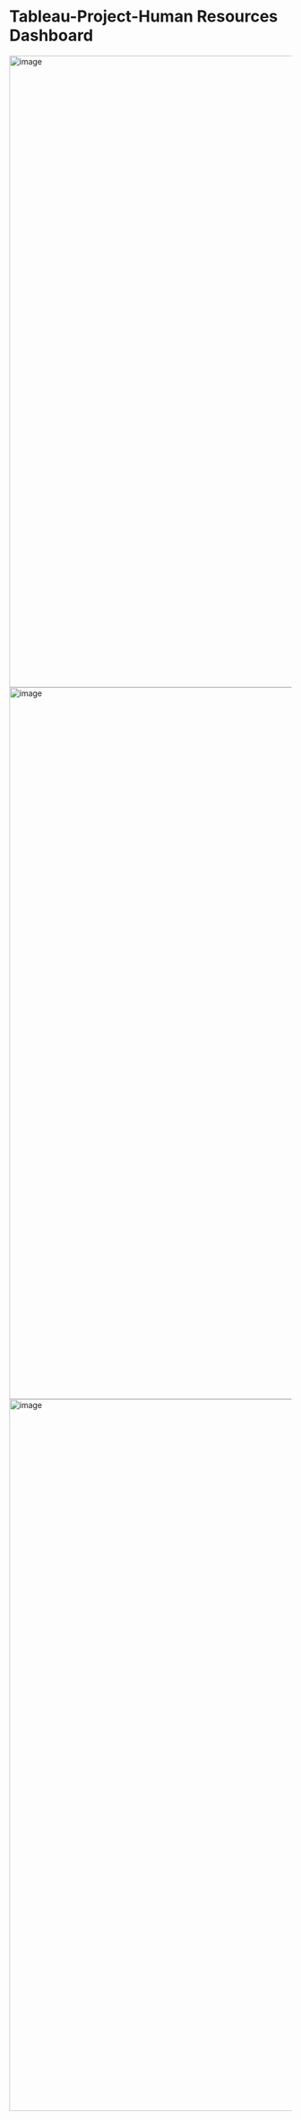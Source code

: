 # Tableau-Project-Human Resources Dashboard

<img width="1127" alt="image" src="https://github.com/user-attachments/assets/0e474657-4525-463e-8342-b0b2538791c7" />

<img width="1270" alt="image" src="https://github.com/user-attachments/assets/95e2647a-0c79-42ac-bbf7-5c9c7f044ae7" />

<img width="1270" alt="image" src="https://github.com/user-attachments/assets/0f46ba00-28c7-4330-ba64-5de294379505" />
